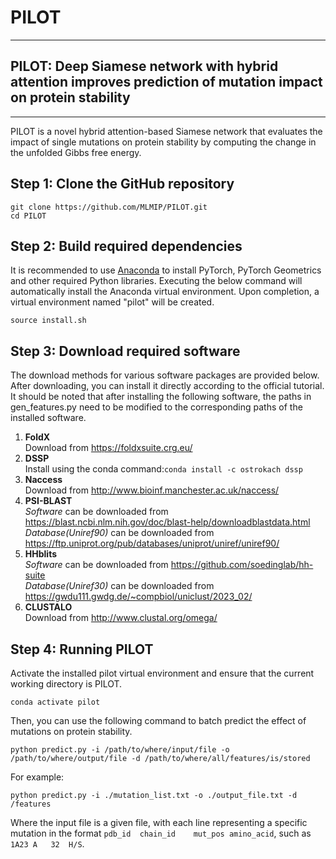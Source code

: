 # PILOT
***
## PILOT: Deep Siamese network with hybrid attention improves prediction of mutation impact on protein stability
***

PILOT is a novel hybrid attention-based Siamese network that evaluates the impact of single mutations on protein stability by computing the change in the unfolded Gibbs free energy. 

## Step 1: Clone the GitHub repository

```commandline
git clone https://github.com/MLMIP/PILOT.git
cd PILOT
```

## Step 2: Build required dependencies
It is recommended to use [Anaconda](https://www.anaconda.com/download#downloads) to install PyTorch, PyTorch Geometrics 
and other required Python libraries. Executing the below command will automatically install the Anaconda virtual 
environment. Upon completion, a virtual environment named "pilot" will be created. 
```commandline
source install.sh
```

## Step 3: Download required software
The download methods for various software packages are provided below. After downloading, you can install it directly 
according to the official tutorial. It should be noted that after installing the following software, the paths in 
gen_features.py need to be modified to the corresponding paths of the installed software.

1. **FoldX** \
Download from https://foldxsuite.crg.eu/
2. **DSSP**\
Install using the conda command:``conda install -c ostrokach dssp``
3. **Naccess**\
Download from http://www.bioinf.manchester.ac.uk/naccess/
4. **PSI-BLAST**\
*Software* can be downloaded from https://blast.ncbi.nlm.nih.gov/doc/blast-help/downloadblastdata.html  \
*Database(Uniref90)* can be downloaded from https://ftp.uniprot.org/pub/databases/uniprot/uniref/uniref90/
5. **HHblits**\
*Software* can be downloaded from https://github.com/soedinglab/hh-suite \
*Database(Uniref30)* can be downloaded from https://gwdu111.gwdg.de/~compbiol/uniclust/2023_02/
6. **CLUSTALO**\
Download from http://www.clustal.org/omega/


## Step 4: Running PILOT
Activate the installed pilot virtual environment and ensure that the current working directory is PILOT.
```commandline
conda activate pilot
```
Then, you can use the following command to batch predict the effect of mutations on protein stability.
```commandline
python predict.py -i /path/to/where/input/file -o /path/to/where/output/file -d /path/to/where/all/features/is/stored
```
For example:
```commandline
python predict.py -i ./mutation_list.txt -o ./output_file.txt -d /features
```
Where the input file is a given file, with each line representing a specific mutation in the format 
`pdb_id  chain_id    mut_pos amino_acid`, such as `1A23	A	32	H/S`.


